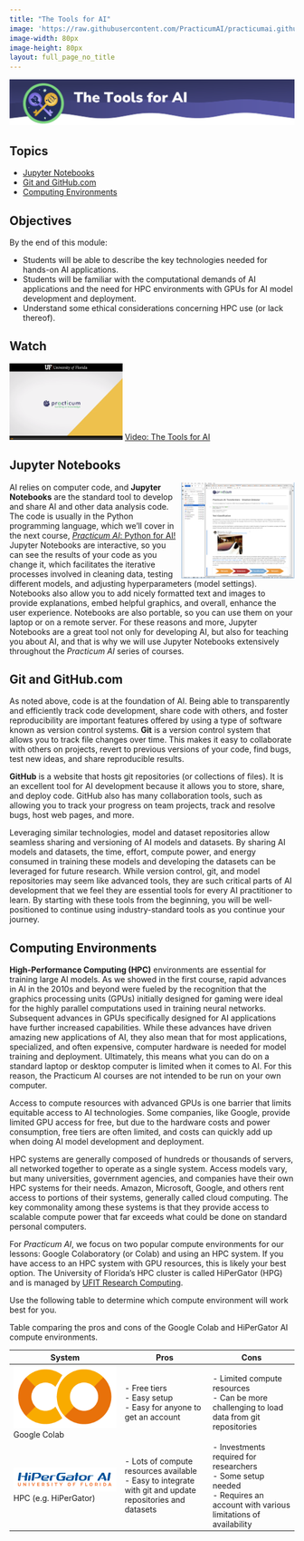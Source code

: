 ```yaml
---
title: "The Tools for AI"
image: 'https://raw.githubusercontent.com/PracticumAI/practicumai.github.io/main/images/icons/practicumai_computing_for_ai.png'
image-width: 80px
image-height: 80px
layout: full_page_no_title
---
```


![The Tools for AI Banner](/images/M1_tools_for_ai.png)

## Topics

* [Jupyter Notebooks](#jupyter-notebooks)
* [Git and GitHub.com](#git-and-githubcom)
* [Computing Environments](#computing-environments)

## Objectives

By the end of this module:

* Students will be able to describe the key technologies needed for hands-on AI applications.
* Students will be familiar with the computational demands of AI applications and the need for HPC environments with GPUs for AI model development and deployment.
* Understand some ethical considerations concerning HPC use (or lack thereof).

## Watch

[![Thumbnail screenshot of a Practicum AI video](/images/video_thumbnail.png)](https://mediasite.video.ufl.edu/Mediasite/Play/0be9528a4ad340d3a0eea7a2b9699ced1d) [Video: The Tools for AI](https://mediasite.video.ufl.edu/Mediasite/Play/0be9528a4ad340d3a0eea7a2b9699ced1d)

## Jupyter Notebooks

<img src='/images/jupyter_interface.png' alt='A screenshot of the Jupyter interface' align='right' width=200> AI relies on computer code, and **Jupyter Notebooks** are the standard tool to develop and share AI and other data analysis code. The code is usually in the Python programming language, which we’ll cover in the next course, [*Practicum AI*: Python for AI!](/courses/python/) Jupyter Notebooks are interactive, so you can see the results of your code as you change it, which facilitates the iterative processes involved in cleaning data, testing different models, and adjusting hyperparameters (model settings). Notebooks also allow you to add nicely formatted text and images to provide explanations, embed helpful graphics, and overall, enhance the user experience. Notebooks are also portable, so you can use them on your laptop or on a remote server. For these reasons and more, Jupyter Notebooks are a great tool not only for developing AI, but also for teaching you about AI, and that is why we will use Jupyter Notebooks extensively throughout the *Practicum AI* series of courses. 

## Git and GitHub.com

As noted above, code is at the foundation of AI. Being able to transparently and efficiently track code development, share code with others, and foster reproducibility are important features offered by using a type of software known as version control systems. **Git** is a version control system that allows you to track file changes over time. This makes it easy to collaborate with others on projects, revert to previous versions of your code, find bugs, test new ideas, and share reproducible results. 

**GitHub** is a website that hosts git repositories (or collections of files). It is an excellent tool for AI development because it allows you to store, share, and deploy code. GitHub also has many collaboration tools, such as allowing you to track your progress on team projects, track and resolve bugs, host web pages, and more. 

Leveraging similar technologies, model and dataset repositories allow seamless sharing and versioning of AI models and datasets. By sharing AI models and datasets, the time, effort, compute power, and energy consumed in training these models and developing the datasets can be leveraged for future research. While version control, git, and model repositories may seem like advanced tools, they are such critical parts of AI development that we feel they are essential tools for every AI practitioner to learn. By starting with these tools from the beginning, you will be well-positioned to continue using industry-standard tools as you continue your journey.

## Computing Environments

**High-Performance Computing (HPC)** environments are essential for training large AI models. As we showed in the first course, rapid advances in AI in the 2010s and beyond were fueled by the recognition that the graphics processing units (GPUs) initially designed for gaming were ideal for the highly parallel computations used in training neural networks. Subsequent advances in GPUs specifically designed for AI applications have further increased capabilities. While these advances have driven amazing new applications of AI, they also mean that for most applications, specialized, and often expensive, computer hardware is needed for model training and deployment. Ultimately, this means what you can do on a standard laptop or desktop computer is limited when it comes to AI. For this reason, the Practicum AI courses are not intended to be run on your own computer.

Access to compute resources with advanced GPUs is one barrier that limits equitable access to AI technologies. Some companies, like Google, provide limited GPU access for free, but due to the hardware costs and power consumption, free tiers are often limited, and costs can quickly add up when doing AI model development and deployment.  

HPC systems are generally composed of hundreds or thousands of servers, all networked together to operate as a single system. Access models vary, but many universities, government agencies, and companies have their own HPC systems for their needs. Amazon, Microsoft, Google, and others rent access to portions of their systems, generally called cloud computing. The key commonality among these systems is that they provide access to scalable compute power that far exceeds what could be done on standard personal computers.
 
For *Practicum AI*, we focus on two popular compute environments for our lessons: Google Colaboratory (or Colab) and using an HPC system. If you have access to an HPC system with GPU resources, this is likely your best option. The University of Florida’s HPC cluster is called HiPerGator (HPG) and is managed by [UFIT Research Computing](https://www.rc.ufl.edu/).

Use the following table to determine which compute environment will work best for you.

Table comparing the pros and cons of the Google Colab and HiPerGator AI compute environments.


System | Pros | Cons
-------|------|-----
![Googl Colab logo](/images/icons/Google_Colaboratory_Logo-cropped.png)<br>Google Colab | - Free tiers <br> - Easy setup <br> - Easy for anyone to get an account | - Limited compute resources <br> - Can be more challenging to load data from git repositories 
![HiPerGator AI logo](/images/icons/hpg_AI_logo_blue-orange.png)<br>HPC (e.g. HiPerGator) | - Lots of compute resources available <br> - Easy to integrate with git and update repositories and datasets | - Investments required for researchers <br> - Some setup needed <br> - Requires an account with various limitations of availability 


